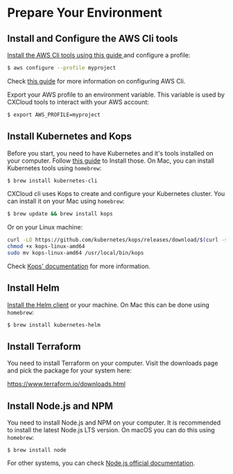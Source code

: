 # Prepare Your Environment

## Install and Configure the AWS Cli tools

[Install the AWS Cli tools using this guide ](https://docs.aws.amazon.com/cli/latest/userguide/installing.html)and configure a profile:

```bash
$ aws configure --profile myproject
```

Check [this guide](https://docs.aws.amazon.com/cli/latest/userguide/cli-chap-getting-started.html) for more information on configuring AWS Cli.

Export your AWS profile to an environment variable. This variable is used by CXCloud tools to interact with your AWS account:

```bash
$ export AWS_PROFILE=myproject
```

## Install Kubernetes and Kops

Before you start, you need to have Kubernetes and it's tools installed on your computer. Follow [this guide](https://kubernetes.io/docs/tasks/tools/install-kubectl/) to Install those. On Mac, you can install Kubernetes tools using `homebrew`:

```bash
$ brew install kubernetes-cli
```

CXCloud cli uses Kops to create and configure your Kubernetes cluster. You can install it on your Mac using `homebrew`: 

```bash
$ brew update && brew install kops
```

Or on your Linux machine:

```bash
curl -LO https://github.com/kubernetes/kops/releases/download/$(curl -s https://api.github.com/repos/kubernetes/kops/releases/latest | grep tag_name | cut -d '"' -f 4)/kops-linux-amd64
chmod +x kops-linux-amd64
sudo mv kops-linux-amd64 /usr/local/bin/kops
```

Check [Kops' documentation](https://github.com/kubernetes/kops#installing) for more information.

## Install Helm

[Install the Helm client](https://docs.helm.sh/using_helm/#installing-helm) or your machine. On Mac this can be done using `homebrew`:

```bash
$ brew install kubernetes-helm
```

## Install Terraform

You need to install Terraform on your computer. Visit the downloads page and pick the package for your system here:

https://www.terraform.io/downloads.html

## Install Node.js and NPM

You need to install Node.js and NPM on your computer. It is recommended to install the latest Node.js LTS version. On macOS you can do this using `homebrew`:

```text
$ brew install node
```

For other systems, you can check [Node.js official documentation](https://nodejs.org/en/download/package-manager/).

